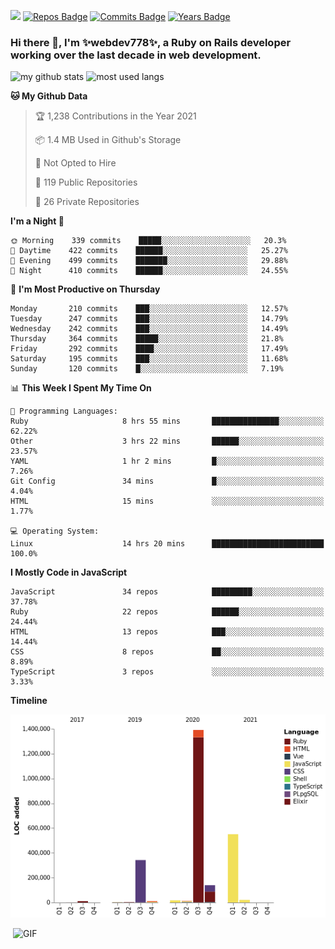 ![](https://visitor-badge.glitch.me/badge?page_id=webdev778.webdev778)
[![Repos Badge](https://badges.pufler.dev/repos/webdev778)](https://badges.pufler.dev)
[![Commits Badge](https://badges.pufler.dev/commits/monthly/webdev778)](https://badges.pufler.dev)
[![Years Badge](https://badges.pufler.dev/years/webdev778)](https://badges.pufler.dev)
### Hi there 👋, I'm ✨webdev778✨, a Ruby on Rails developer working over the last decade in web development.


![my github stats](https://github-readme-stats.vercel.app/api?username=webdev778&show_icons=true&theme=tokyonight&line_height=27)
![most used langs](https://github-readme-stats.vercel.app/api/top-langs/?username=webdev778&hide=css,html&theme=tokyonight)

<!--START_SECTION:waka-->
**🐱 My Github Data** 

> 🏆 1,238 Contributions in the Year 2021
 > 
> 📦 1.4 MB Used in Github's Storage 
 > 
> 🚫 Not Opted to Hire
 > 
> 📜 119 Public Repositories 
 > 
> 🔑 26 Private Repositories  
 > 
**I'm a Night 🦉** 

```text
🌞 Morning    339 commits    █████░░░░░░░░░░░░░░░░░░░░   20.3% 
🌆 Daytime    422 commits    ██████░░░░░░░░░░░░░░░░░░░   25.27% 
🌃 Evening    499 commits    ███████░░░░░░░░░░░░░░░░░░   29.88% 
🌙 Night      410 commits    ██████░░░░░░░░░░░░░░░░░░░   24.55%

```
📅 **I'm Most Productive on Thursday** 

```text
Monday       210 commits    ███░░░░░░░░░░░░░░░░░░░░░░   12.57% 
Tuesday      247 commits    ███░░░░░░░░░░░░░░░░░░░░░░   14.79% 
Wednesday    242 commits    ███░░░░░░░░░░░░░░░░░░░░░░   14.49% 
Thursday     364 commits    █████░░░░░░░░░░░░░░░░░░░░   21.8% 
Friday       292 commits    ████░░░░░░░░░░░░░░░░░░░░░   17.49% 
Saturday     195 commits    ███░░░░░░░░░░░░░░░░░░░░░░   11.68% 
Sunday       120 commits    █░░░░░░░░░░░░░░░░░░░░░░░░   7.19%

```


📊 **This Week I Spent My Time On** 

```text
💬 Programming Languages: 
Ruby                     8 hrs 55 mins       ███████████████░░░░░░░░░░   62.22% 
Other                    3 hrs 22 mins       ██████░░░░░░░░░░░░░░░░░░░   23.57% 
YAML                     1 hr 2 mins         █░░░░░░░░░░░░░░░░░░░░░░░░   7.26% 
Git Config               34 mins             █░░░░░░░░░░░░░░░░░░░░░░░░   4.04% 
HTML                     15 mins             ░░░░░░░░░░░░░░░░░░░░░░░░░   1.77%

💻 Operating System: 
Linux                    14 hrs 20 mins      █████████████████████████   100.0%

```

**I Mostly Code in JavaScript** 

```text
JavaScript               34 repos            █████████░░░░░░░░░░░░░░░░   37.78% 
Ruby                     22 repos            ██████░░░░░░░░░░░░░░░░░░░   24.44% 
HTML                     13 repos            ███░░░░░░░░░░░░░░░░░░░░░░   14.44% 
CSS                      8 repos             ██░░░░░░░░░░░░░░░░░░░░░░░   8.89% 
TypeScript               3 repos             ░░░░░░░░░░░░░░░░░░░░░░░░░   3.33%

```


**Timeline**

![Chart not found](https://raw.githubusercontent.com/webdev778/webdev778/master/charts/bar_graph.png) 


<!--END_SECTION:waka-->

<img align="right" alt="GIF" src="https://github.com/webdev778/webdev778/blob/main/code.gif?raw=true" width="500" height="320" />

<!--
**webdev778/webdev778** is a ✨ _special_ ✨ repository because its `README.md` (this file) appears on your GitHub profile.

Here are some ideas to get you started:

- 🔭 I’m currently working on ...
- 🌱 I’m currently learning ...
- 👯 I’m looking to collaborate on ...
- 🤔 I’m looking for help with ...
- 💬 Ask me about ...
- 📫 How to reach me: ...
- 😄 Pronouns: ...
- ⚡ Fun fact: ...
-->
